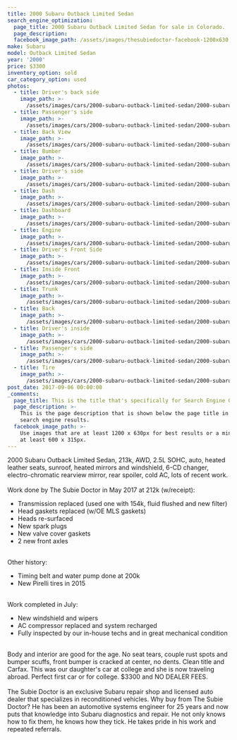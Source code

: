 ```yaml
---
title: 2000 Subaru Outback Limited Sedan
search_engine_optimization:
  page_title: 2000 Subaru Outback Limited Sedan for sale in Colorado.
  page_description:
  facebook_image_path: /assets/images/thesubiedoctor-facebook-1200x630.png
make: Subaru
model: Outback Limited Sedan
year: '2000'
price: $3300
inventory_option: sold
car_category_option: used
photos:
  - title: Driver's back side
    image_path: >-
      /assets/images/cars/2000-subaru-outback-limited-sedan/2000-subaru-outback-limited-sedan--back-d-side.jpg
  - title: Passenger's side
    image_path: >-
      /assets/images/cars/2000-subaru-outback-limited-sedan/2000-subaru-outback-limited-sedan--back-p-side.jpg
  - title: Back View
    image_path: >-
      /assets/images/cars/2000-subaru-outback-limited-sedan/2000-subaru-outback-limited-sedan--back.jpg
  - title: Bumber
    image_path: >-
      /assets/images/cars/2000-subaru-outback-limited-sedan/2000-subaru-outback-limited-sedan--bumper.jpg
  - title: Driver's side
    image_path: >-
      /assets/images/cars/2000-subaru-outback-limited-sedan/2000-subaru-outback-limited-sedan--d-side.jpg
  - title: Dash
    image_path: >-
      /assets/images/cars/2000-subaru-outback-limited-sedan/2000-subaru-outback-limited-sedan--dash.jpg
  - title: Dashboard
    image_path: >-
      /assets/images/cars/2000-subaru-outback-limited-sedan/2000-subaru-outback-limited-sedan--dashboard.jpg
  - title: Engine
    image_path: >-
      /assets/images/cars/2000-subaru-outback-limited-sedan/2000-subaru-outback-limited-sedan--engine.jpg
  - title: Driver's Front Side
    image_path: >-
      /assets/images/cars/2000-subaru-outback-limited-sedan/2000-subaru-outback-limited-sedan--front-d-side.jpg
  - title: Inside Front
    image_path: >-
      /assets/images/cars/2000-subaru-outback-limited-sedan/2000-subaru-outback-limited-sedan--front.jpg
  - title: Trunk
    image_path: >-
      /assets/images/cars/2000-subaru-outback-limited-sedan/2000-subaru-outback-limited-sedan--trunk.jpg
  - title: Back
    image_path: >-
      /assets/images/cars/2000-subaru-outback-limited-sedan/2000-subaru-outback-limited-sedan--inside-back.jpg
  - title: Driver's inside
    image_path: >-
      /assets/images/cars/2000-subaru-outback-limited-sedan/2000-subaru-outback-limited-sedan--inside-d-side.jpg
  - title: Passenger's side
    image_path: >-
      /assets/images/cars/2000-subaru-outback-limited-sedan/2000-subaru-outback-limited-sedan--p-side.jpg
  - title: Tire
    image_path: >-
      /assets/images/cars/2000-subaru-outback-limited-sedan/2000-subaru-outback-limited-sedan--tire.jpg
post_date: 2017-09-06 00:00:00
_comments:
  page_title: This is the title that's specifically for Search Engine Optimization.
  page_description: >-
    This is the page description that is shown below the page title in the
    search engine results.
  facebook_image_path: >-
    Use images that are at least 1200 x 630px for best results or a minimum of
    at least 600 x 315px.
---
```



2000 Subaru Outback Limited Sedan, 213k, AWD, 2.5L SOHC, auto, heated leather seats, sunroof, heated mirrors and windshield, 6-CD changer, electro-chromatic rearview mirror, rear spoiler, cold AC, lots of recent work.<br><br>Work done by The Subie Doctor in May 2017 at 212k (w/receipt):

* Transmission replaced (used one with 154k, fluid flushed and new filter)
* Head gaskets replaced (w/OE MLS gaskets)
* Heads re-surfaced
* New spark plugs
* New valve cover gaskets
* 2 new front axles

<br>Other history:

* Timing belt and water pump done at 200k
* New Pirelli tires in 2015

<br>Work completed in July:

* New windshield and wipers
* AC compressor replaced and system recharged
* Fully inspected by our in-house techs and in great mechanical condition

<br>Body and interior are good for the age. No seat tears, couple rust spots and bumper scuffs, front bumper is cracked at center, no dents. Clean title and Carfax. This was our daughter's car at college and she is now traveling abroad. Perfect first car or for college. $3300 and NO DEALER FEES. <br><br>The Subie Doctor is an exclusive Subaru repair shop and licensed auto dealer that specializes in reconditioned vehicles. Why buy from The Subie Doctor? He has been an automotive systems engineer for 25 years and now puts that knowledge into Subaru diagnostics and repair. He not only knows how to fix them, he knows how they tick. He takes pride in his work and repeated referrals.